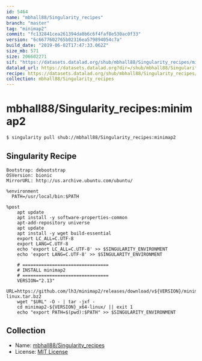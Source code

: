 ```yaml
---
id: 5464
name: "mbhall88/Singularity_recipes"
branch: "master"
tag: "minimap2"
commit: "fc132841cea261394da0b6c6f4faf8e530ac0f33"
version: "6c6677602765b02316ea579894054c7a"
build_date: "2019-06-02T17:47:33.062Z"
size_mb: 571
size: 206602271
sif: "https://datasets.datalad.org/shub/mbhall88/Singularity_recipes/minimap2/2019-06-02-fc132841-6c667760/6c6677602765b02316ea579894054c7a.simg"
datalad_url: https://datasets.datalad.org?dir=/shub/mbhall88/Singularity_recipes/minimap2/2019-06-02-fc132841-6c667760/
recipe: https://datasets.datalad.org/shub/mbhall88/Singularity_recipes/minimap2/2019-06-02-fc132841-6c667760/Singularity
collection: mbhall88/Singularity_recipes
---
```


# mbhall88/Singularity_recipes:minimap2

```bash
$ singularity pull shub://mbhall88/Singularity_recipes:minimap2
```

## Singularity Recipe

```singularity
Bootstrap: debootstrap
OSVersion: bionic
MirrorURL: http://us.archive.ubuntu.com/ubuntu/

%environment
  PATH=/usr/local/bin:$PATH

%post
    apt update
    apt install -y software-properties-common
    apt-add-repository universe
    apt update
    apt install -y wget build-essential
    export LC_ALL=C.UTF-8
    export LANG=C.UTF-8
    echo 'export LC_ALL=C.UTF-8' >> $SINGULARITY_ENVIRONMENT
    echo 'export LANG=C.UTF-8' >> $SINGULARITY_ENVIRONMENT

    # ================================
    # INSTALL minimap2
    # ================================
    VERSION="2.13"
    URL=https://github.com/lh3/minimap2/releases/download/v${VERSION}/minimap2-${VERSION}_x64-linux.tar.bz2
    wget "$URL" -O - | tar -jxf -
    cd minimap2-${VERSION}_x64-linux/ || exit 1
    echo "export PATH=$(pwd):$PATH" >> $SINGULARITY_ENVIRONMENT
```

## Collection

 - Name: [mbhall88/Singularity_recipes](https://github.com/mbhall88/Singularity_recipes)
 - License: [MIT License](https://api.github.com/licenses/mit)


